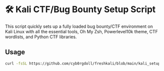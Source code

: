 # 🛠️ Kali CTF/Bug Bounty Setup Script

This script quickly sets up a fully loaded bug bounty/CTF environment on Kali Linux with all the essential tools, Oh My Zsh, Powerlevel10k theme, CTF wordlists, and Python CTF libraries.

## Usage

```bash
curl -fsSL https://github.com/cyb0rgdoll/freshkali/blob/main/kali_setup.sh | bash
